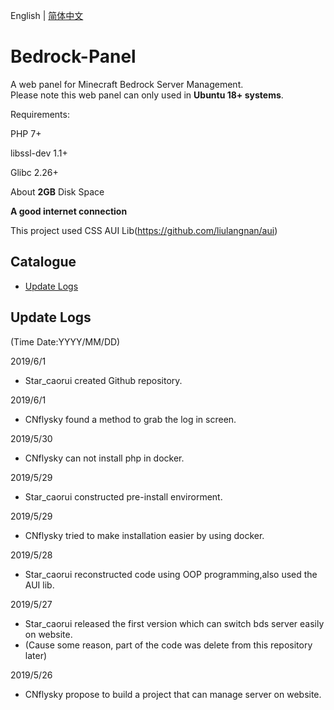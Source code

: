 English | [简体中文](https://github.com/Star-caorui/Bedrock-Panel/blob/master/README_zh.md)

Bedrock-Panel
=====
A web panel for Minecraft Bedrock Server Management.  
Please note this web panel can only used in **Ubuntu 18+ systems**.

Requirements:

PHP 7+

libssl-dev 1.1+

Glibc 2.26+

About **2GB** Disk Space

**A good internet connection**

This project used CSS AUI Lib(https://github.com/liulangnan/aui)  

## Catalogue
* [Update Logs](#update-logs)

## Update Logs
(Time Date:YYYY/MM/DD)

2019/6/1
* Star_caorui created Github repository.   

2019/6/1  
* CNflysky found a method to grab the log in screen.  

2019/5/30  
* CNflysky can not install php in docker.    

2019/5/29  
* Star_caorui constructed pre-install envirorment.  

2019/5/29  
* CNflysky tried to make installation easier by using docker.  

2019/5/28  
* Star_caorui reconstructed code using OOP programming,also used the AUI lib.  

2019/5/27  
* Star_caorui released the first version which can switch bds server easily on website.  
* (Cause some reason, part of the code was delete from this repository later)  

2019/5/26
* CNflysky propose to build a project that can manage server on website.  
